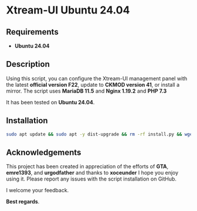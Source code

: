 # Xtream-UI Ubuntu 24.04

## Requirements
- **Ubuntu 24.04**

## Description
Using this script, you can configure the Xtream-UI management panel with the latest **official version F22**, update to **CKMOD version 41**, or install a mirror. 
The script uses **MariaDB 11.5** and **Nginx 1.19.2** and **PHP 7.3**

It has been tested on **Ubuntu 24.04**.

## Installation

```bash
sudo apt update && sudo apt -y dist-upgrade && rm -rf install.py && wget -qO install.py https://github.com/amidevous1/Xtream-Ui/raw/refs/heads/news/install.py && sudo python3 install.py
```

## Acknowledgements
This project has been created in appreciation of the efforts of **GTA**, **emre1393**, and **urgodfather**‌ and thanks to **xoceunder** I hope you enjoy using it. Please report any issues with the script installation on GitHub. 

I welcome your feedback.

**Best regards**.
